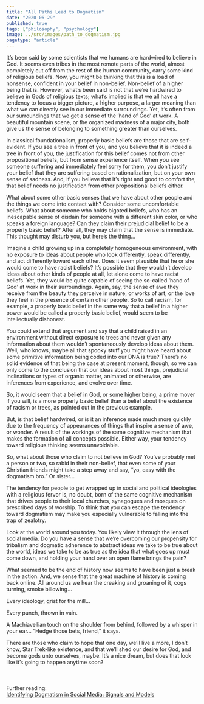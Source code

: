 ```yaml
---
title: "All Paths Lead to Dogmatism"
date: "2020-06-29"
published: true
tags: ["philosophy", "psychology"]
image: ../src/images/path_to_dogmatism.jpg
pagetype: "article"
---
```


It’s been said by some scientists that we humans are hardwired to believe in God. It seems even tribes in the most remote parts of the world, almost completely cut off from the rest of the human community, carry some kind of religious beliefs. Now, you might be thinking that this is a load of nonsense, confident in your belief in non-belief. Non-belief of a higher being that is. However, what’s been said is not that we’re hardwired to believe in Gods of religious texts; what’s implied is that we all have a tendency to focus a bigger picture, a higher purpose, a larger meaning than what we can directly see in our immediate surroundings. Yet, it’s often from our surroundings that we get a sense of the ‘hand of God’ at work. A beautiful mountain scene, or the organized madness of a major city, both give us the sense of belonging to something greater than ourselves.

In classical foundationalism, properly basic beliefs are those that are self-evident. If you see a tree in front of you, and you believe that it is indeed a tree in front of you, the justification for this belief comes not from other propositional beliefs, but from sense experience itself. When you see someone suffering and immediately feel sorry for them, you don’t justify your belief that they are suffering based on rationalization, but on your own sense of sadness. And, if you believe that it’s right and good to comfort the, that belief needs no justification from other propositional beliefs either.

What about some other basic senses that we have about other people and the things we come into contact with? Consider some uncomfortable beliefs. What about someone who holds bigoted beliefs, who has an inescapable sense of disdain for someone with a different skin color, or who speaks a foreign language? Can they claim their prejudicial belief to be a properly basic belief? After all, they may claim that the sense is immediate. This thought may disturb you, but here’s the thing…

Imagine a child growing up in a completely homogeneous environment, with no exposure to ideas about people who look differently, speak differently, and act differently toward each other. Does it seem plausible that he or she would come to have racist beliefs? It’s possible that they wouldn’t develop ideas about other kinds of people at all, let alone come to have racist beliefs. Yet, they would be quite capable of seeing the so-called ‘hand of God’ at work in their surroundings. Again, say, the sense of awe they receive from the beauty they perceive in nature, or works of art, or the love they feel in the presence of certain other people.
So to call racism, for example, a properly basic belief in the same way that a belief in a higher power would be called a properly basic belief, would seem to be intellectually dishonest.

You could extend that argument and say that a child raised in an environment without direct exposure to trees and never given any information about them wouldn’t spontaneously develop ideas about them. Well, who knows, maybe all that spooky stuff you might have heard about some primitive information being coded into our DNA is true? There’s no solid evidence of that being the case at present moment, though, so we can only come to the conclusion that our ideas about most things, prejudicial inclinations or types of organic matter, animated or otherwise, are inferences from experience, and evolve over time.

So, it would seem that a belief in God, or some higher being, a prime mover if you will, is a more properly basic belief than a belief about the existence of racism or trees, as pointed out in the previous example.

But, is that belief hardwired, or is it an inference made much more quickly due to the frequency of appearances of things that inspire a sense of awe, or wonder. A result of the workings of the same cognitive mechanism that makes the formation of all concepts possible. Either way, your tendency toward religious thinking seems unavoidable.

So, what about those who claim to not believe in God? You’ve probably met a person or two, so rabid in their non-belief, that even some of your Christian friends might take a step away and say, “yo, easy with the dogmatism bro.” Or sister…
 
The tendency for people to get wrapped up in social and political ideologies with a religious fervor is, no doubt, born of the same cognitive mechanism that drives people to their local churches, synagogues and mosques on prescribed days of worship. To think that you can escape the tendency toward dogmatism may make you especially vulnerable to falling into the trap of zealotry.

Look at the world around you today. You likely view it through the lens of social media. Do you have a sense that we’re overcoming our propensity for tribalism and dogmatic adherence to abstract ideas we take to be true about the world, ideas we take to be as true as the idea that what goes up must come down, and holding your hand over an open flame brings the pain?

What seemed to be the end of history now seems to have been just a break in the action. And, we sense that the great machine of history is coming back online. All around us we hear the creaking and groaning of it, cogs turning, smoke billowing…

Every ideology, grist for the mill…

Every punch, thrown in vain.

A Machiavellian touch on the shoulder from behind, followed by a whisper in your ear…
“Hedge those bets, friend,” it says.

There are those who claim to hope that one day, we’ll live a more, I don’t know, Star Trek-like existence, and that we’ll shed our desire for God, and become gods unto ourselves, maybe. It’s a nice dream, but does that look like it’s going to happen anytime soon?
<br>
<br>
<br>
<br>
Further reading:<br>
[Identifying Dogmatism in Social Media: Signals and Models](https://www.microsoft.com/en-us/research/wp-content/uploads/2016/11/EMNLP_identifying_dogmatism.pdf)
